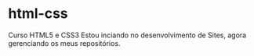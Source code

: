 # html-css
 Curso HTML5 e CSS3
Estou inciando no desenvolvimento de Sites, agora gerenciando os meus repositórios.